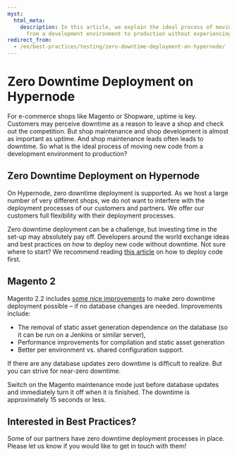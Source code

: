 ```yaml
---
myst:
  html_meta:
    description: In this article, we explain the ideal process of moving new code
      from a development environment to production without experiencing downtime.
redirect_from:
  - /en/best-practices/testing/zero-downtime-deployment-on-hypernode/
---
```


<!-- source: https://support.hypernode.com/en/best-practices/testing/zero-downtime-deployment-on-hypernode/ -->

# Zero Downtime Deployment on Hypernode

For e-commerce shops like Magento or Shopware, uptime is key. Customers may perceive downtime as a reason to leave a shop and check out the competition. But shop maintenance and shop development is almost as important as uptime. And shop maintenance leads often leads to downtime. So what is the ideal process of moving new code from a development environment to production?

## Zero Downtime Deployment on Hypernode

On Hypernode, zero downtime deployment is supported. As we host a large number of very different shops, we do not want to interfere with the deployment processes of our customers and partners. We offer our customers full flexibility with their deployment processes.

Zero downtime deployment can be a challenge, but investing time in the set-up may absolutely pay off. Developers around the world exchange ideas and best practices on how to deploy new code without downtime. Not sure where to start? We recommend reading [this article](https://www.hypernode.com/blog/time-saving/how-to-choose-the-best-method-to-deploy-code) on how to deploy code first.

## Magento 2

Magento 2.2 includes [some nice improvements](https://community.magento.com/t5/Magento-DevBlog/Magento-2-2-Deployment-Improvements/ba-p/73119) to make zero downtime deployment possible – if no database changes are needed. Improvements include:

- The removal of static asset generation dependence on the database (so it can be run on a Jenkins or similar server),
- Performance improvements for compilation and static asset generation
- Better per environment vs. shared configuration support.

If there are any database updates zero downtime is difficult to realize. But you can strive for near-zero downtime.

Switch on the Magento maintenance mode just before database updates and immediately turn it off when it is finished. The downtime is approximately 15 seconds or less.

## Interested in Best Practices?

Some of our partners have zero downtime deployment processes in place. Please let us know if you would like to get in touch with them!
